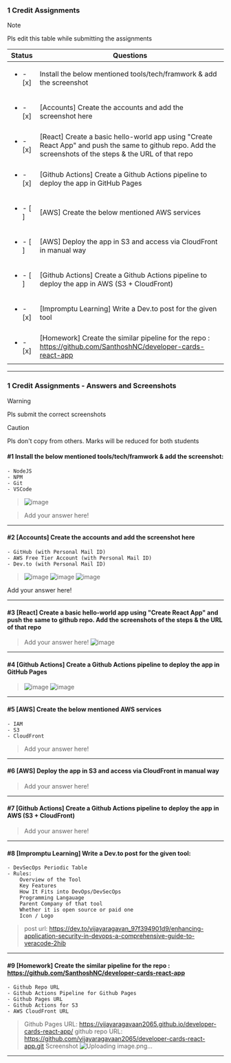 ### 1 Credit Assignments

> [!NOTE]
> Pls edit this table while submitting the assignments

| Status         | Questions     | 
|----------------|---------------|
| <ul><li>- [x] </li></ul> | Install the below mentioned tools/tech/framwork & add the screenshot |
| <ul><li>- [x] </li></ul> | [Accounts] Create the accounts and add the screenshot here |
| <ul><li>- [x] </li></ul> | [React] Create a basic hello-world app using "Create React App" and push the same to github repo. Add the screenshots of the steps & the URL of that repo |
| <ul><li>- [x] </li></ul> | [Github Actions] Create a Github Actions pipeline to deploy the app in GitHub Pages |
| <ul><li>- [ ] </li></ul> | [AWS] Create the below mentioned AWS services |
| <ul><li>- [ ] </li></ul> | [AWS] Deploy the app in S3 and access via CloudFront in manual way  |
| <ul><li>- [ ] </li></ul> | [Github Actions] Create a Github Actions pipeline to deploy the app in AWS (S3 + CloudFront)  |
| <ul><li>- [x] </li></ul> | [Impromptu Learning] Write a Dev.to post for the given tool  |
| <ul><li>- [x] </li></ul> | [Homework] Create the similar pipeline for the repo : https://github.com/SanthoshNC/developer-cards-react-app  |

***

### 1 Credit Assignments - Answers and Screenshots

> [!WARNING]
> Pls submit the correct screenshots

> [!CAUTION]
> Pls don't copy from others. Marks will be reduced for both students

#### #1 Install the below mentioned tools/tech/framwork & add the screenshot:
	- NodeJS 
	- NPM 
	- Git
	- VSCode
>![image](https://github.com/user-attachments/assets/6dc6f8d3-366b-4959-a0cb-4174fa57bdb9)

> Add your answer here!

***

#### #2 [Accounts] Create the accounts and add the screenshot here
	- GitHub (with Personal Mail ID)
	- AWS Free Tier Account (with Personal Mail ID)
	- Dev.to (with Personal Mail ID)
> ![image](https://github.com/user-attachments/assets/52734a74-462c-4d7f-8b2c-1e7c5408d3d5)
> ![image](https://github.com/user-attachments/assets/d635ec11-c0a9-4683-9f42-2bb82433408d)
> ![image](https://github.com/user-attachments/assets/08f90d06-653a-4cc4-8ace-924ad12b19e3)


Add your answer here!

***

#### #3 [React] Create a basic hello-world app using "Create React App" and push the same to github repo. Add the screenshots of the steps & the URL of that repo
> Add your answer here!
![image](https://github.com/user-attachments/assets/a5c14904-8439-40bc-a54e-5a65caabb471)

***

#### #4 [Github Actions] Create a Github Actions pipeline to deploy the app in GitHub Pages
>![image](https://github.com/user-attachments/assets/fab9d6a1-3d34-48d3-8a40-d02966ea0c1f)
> ![image](https://github.com/user-attachments/assets/f5cf9430-ed7b-454f-b946-81320590f7f1)


***

#### #5 [AWS] Create the below mentioned AWS services
	- IAM
	- S3
	- CloudFront
> Add your answer here!

***

#### #6 [AWS] Deploy the app in S3 and access via CloudFront in manual way
> Add your answer here!

***

#### #7 [Github Actions] Create a Github Actions pipeline to deploy the app in AWS (S3 + CloudFront)
> Add your answer here!

***

#### #8 [Impromptu Learning] Write a Dev.to post for the given tool:
	- DevSecOps Periodic Table
	- Rules:
		Overview of the Tool
		Key Features
		How It Fits into DevOps/DevSecOps
		Programming Langauage
		Parent Company of that tool
		Whether it is open source or paid one
		Icon / Logo
> post url: https://dev.to/vijayaragavan_97f394901d9/enhancing-application-security-in-devops-a-comprehensive-guide-to-veracode-2hib
> 

***

#### #9 [Homework] Create the similar pipeline for the repo : https://github.com/SanthoshNC/developer-cards-react-app
	- Github Repo URL
	- Github Actions Pipeline for Github Pages
	- Github Pages URL
 	- Github Actions for S3
 	- AWS CloudFront URL
>Github Pages URL: https://vijayaragavaan2065.github.io/developer-cards-react-app/
>github repo URL: https://github.com/vijayaragavaan2065/developer-cards-react-app.git
>Screenshot
>![Uploading image.png…]()


***
